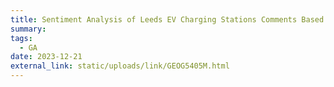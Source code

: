 ```yaml
---
title: Sentiment Analysis of Leeds EV Charging Stations Comments Based on Zap-Map
summary: 
tags:
  - GA
date: 2023-12-21
external_link: static/uploads/link/GEOG5405M.html
---
```

